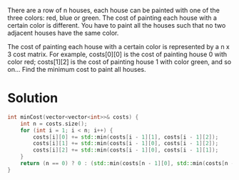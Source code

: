 There are a row of n houses, each house can be painted with one of the three colors: red, blue or green. The cost of painting each house with a certain color is different. You have to paint all the houses such that no two adjacent houses have the same color.

The cost of painting each house with a certain color is represented by a n x 3 cost matrix. For example, costs[0][0] is the cost of painting house 0 with color red; costs[1][2] is the cost of painting house 1 with color green, and so on... Find the minimum cost to paint all houses.

# Solution



```cpp
int minCost(vector<vector<int>>& costs) {
    int n = costs.size();
    for (int i = 1; i < n; i++) {
        costs[i][0] += std::min(costs[i - 1][1], costs[i - 1][2]);
        costs[i][1] += std::min(costs[i - 1][0], costs[i - 1][2]);
        costs[i][2] += std::min(costs[i - 1][0], costs[i - 1][1]);
    }
    return (n == 0) ? 0 : (std::min(costs[n - 1][0], std::min(costs[n - 1][1], costs[n - 1][2])));
}
```


